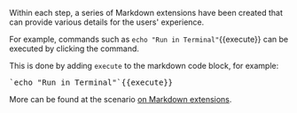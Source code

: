 Within each step, a series of Markdown extensions have been created that can provide various details for the users' experience.

For example, commands such as `echo "Run in Terminal"`{{execute}} can be executed by clicking the command.

This is done by adding `execute` to the markdown code block, for example:
<pre>`echo "Run in Terminal"`{{execute}}</pre>

More can be found at the scenario [on Markdown extensions](https://katacoda.com/scenario-examples/scenarios/markdown-extensions).
